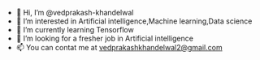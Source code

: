 - 👋 Hi, I’m @vedprakash-khandelwal
- 👀 I’m interested in Artificial intelligence,Machine learning,Data science
- 🌱 I’m currently learning Tensorflow
- 💞️ I’m looking for a fresher job in Artificial intelligence
- 📫 You can contat me at vedprakashkhandelwal2@gmail.com
<!---
vedprakash-khandelwal/vedprakash-khandelwal is a ✨ special ✨ repository because its `README.md` (this file) appears on your GitHub profile.
You can click the Preview link to take a look at your changes.
--->
